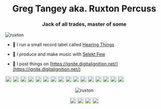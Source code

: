 <h1 align="center">Greg Tangey aka. Ruxton Percuss</h1>
<h3 align="center">Jack of all trades, master of some</h3>
<p align="left"> <img src="https://komarev.com/ghpvc/?username=ruxton" alt="ruxton" /> </p>

- 🎵 I run a small record label called [Hearing Things](https://hearingthings.com.au/)

- 🎵 I produce and make music with [Selekt Few](https://selektfew.com/)

- 📝 I post things on [https://ignite.digitalignition.net/](https://ignite.digitalignition.net/)

<p align="left"><img src="https://konpa.github.io/devicon/devicon.git/icons/android/android-original-wordmark.svg" alt="android" width="20" height="20"/> <img src="https://konpa.github.io/devicon/devicon.git/icons/coffeescript/coffeescript-original-wordmark.svg" alt="coffeescript" width="20" height="20"/> <img src="https://konpa.github.io/devicon/devicon.git/icons/css3/css3-original-wordmark.svg" alt="css3" width="20" height="20"/> <img src="https://konpa.github.io/devicon/devicon.git/icons/docker/docker-original-wordmark.svg" alt="docker" width="20" height="20"/> <img src="https://konpa.github.io/devicon/devicon.git/icons/go/go-original.svg" alt="go" width="20" height="20"/> <img src="https://konpa.github.io/devicon/devicon.git/icons/java/java-original-wordmark.svg" alt="java" width="20" height="20"/> <img src="https://konpa.github.io/devicon/devicon.git/icons/mongodb/mongodb-original-wordmark.svg" alt="mongodb" width="20" height="20"/> <img src="https://konpa.github.io/devicon/devicon.git/icons/mysql/mysql-original-wordmark.svg" alt="mysql" width="20" height="20"/> <img src="https://konpa.github.io/devicon/devicon.git/icons/php/php-original.svg" alt="php" width="20" height="20"/> <img src="https://konpa.github.io/devicon/devicon.git/icons/postgresql/postgresql-original-wordmark.svg" alt="postgresql" width="20" height="20"/> <img src="https://konpa.github.io/devicon/devicon.git/icons/rails/rails-original-wordmark.svg" alt="rails" width="20" height="20"/> <img src="https://konpa.github.io/devicon/devicon.git/icons/redis/redis-original-wordmark.svg" alt="redis" width="20" height="20"/> <img src="https://konpa.github.io/devicon/devicon.git/icons/redhat/redhat-original-wordmark.svg" alt="redhat" width="20" height="20"/> <img src="https://konpa.github.io/devicon/devicon.git/icons/ruby/ruby-original-wordmark.svg" alt="ruby" width="20" height="20"/> <img src="https://konpa.github.io/devicon/devicon.git/icons/sass/sass-original.svg" alt="sass" width="20" height="20"/> <img src="https://konpa.github.io/devicon/devicon.git/icons/nginx/nginx-original.svg" alt="nginx" width="20" height="20"/></p><p align="center"> <img src="https://github-readme-stats.vercel.app/api?username=ruxton&show_icons=true" alt="ruxton" /> </p>

<p align="center">
<a href="https://twitter.com/ruxton" target="blank"><img align="center" src="https://cdn.jsdelivr.net/npm/simple-icons@3.0.1/icons/twitter.svg" alt="ruxton" height="20" width="20" /></a>
<a href="https://linkedin.com/in/ruxtonau" target="blank"><img align="center" src="https://cdn.jsdelivr.net/npm/simple-icons@3.0.1/icons/linkedin.svg" alt="ruxtonau" height="20" width="20" /></a>
<a href="https://fb.com/greg.tangey" target="blank"><img align="center" src="https://cdn.jsdelivr.net/npm/simple-icons@3.0.1/icons/facebook.svg" alt="greg.tangey" height="20" width="20" /></a>
<a href="https://instagram.com/rhythmnpoetry" target="blank"><img align="center" src="https://cdn.jsdelivr.net/npm/simple-icons@3.0.1/icons/instagram.svg" alt="rhythmnpoetry" height="20" width="20" /></a>
</p>
